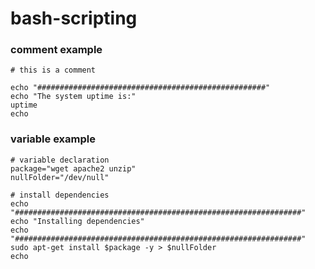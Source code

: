# bash-scripting

### comment example

```#!/bin/bash
# this is a comment

echo "###################################################"
echo "The system uptime is:"
uptime
echo 
```

### variable example

```#!/bin/bash
# variable declaration
package="wget apache2 unzip"
nullFolder="/dev/null"

# install dependencies
echo "################################################################"
echo "Installing dependencies"
echo "################################################################"
sudo apt-get install $package -y > $nullFolder
echo
```
